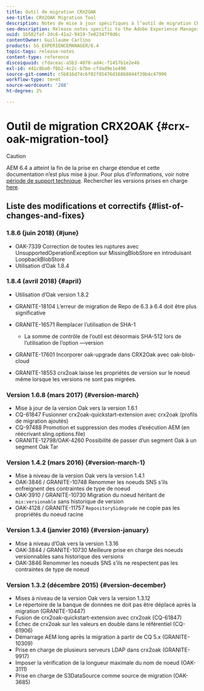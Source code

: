 ```yaml
---
title: Outil de migration CRX2OAK
seo-title: CRX2OAK Migration Tool
description: Notes de mise à jour spécifiques à l’outil de migration CRX2OAK d’Adobe Experience Manager 6.4.
seo-description: Release notes specific to the Adobe Experience Manager 6.4 CRX2OAK Migration tool.
uuid: 1b582faf-2dc6-41a2-9419-7e82347f9d6c
contentOwner: Guillaume Carlino
products: SG_EXPERIENCEMANAGER/6.4
topic-tags: release-notes
content-type: reference
discoiquuid: cfdaceac-a5b3-4070-ad4c-f1457b1e2e4b
exl-id: 441c8ba0-f8b2-4c2c-b7be-cfdad9e1e498
source-git-commit: c5b816d74c6f02f85476d16868844f39b4c47996
workflow-type: tm+mt
source-wordcount: '288'
ht-degree: 2%

---
```


# Outil de migration CRX2OAK {#crx-oak-migration-tool}

>[!CAUTION]
>
>AEM 6.4 a atteint la fin de la prise en charge étendue et cette documentation n’est plus mise à jour. Pour plus d’informations, voir notre [période de support technique](https://helpx.adobe.com/fr/support/programs/eol-matrix.html). Rechercher les versions prises en charge [here](https://experienceleague.adobe.com/docs/?lang=fr).

## Liste des modifications et correctifs {#list-of-changes-and-fixes}

### 1.8.6 (juin 2018) {#june}

* OAK-7339 Correction de toutes les ruptures avec UnsupportedOperationException sur MissingBlobStore en introduisant LoopbackBlobStore
* Utilisation d’Oak 1.8.4

### 1.8.4 (avril 2018) {#april}

* Utilisation d’Oak version 1.8.2
* GRANITE-18104 L’erreur de migration de Repo de 6.3 à 6.4 doit être plus significative
* GRANITE-16571 Remplacer l’utilisation de SHA-1

   * La somme de contrôle de l’outil est désormais SHA-512 lors de l’utilisation de l’option —version

* GRANITE-17601 Incorporer oak-upgrade dans CRX2Oak avec oak-blob-cloud
* GRANITE-18553 crx2oak laisse les propriétés de version sur le noeud même lorsque les versions ne sont pas migrées.

### Version 1.6.8 (mars 2017) {#version-march}

* Mise à jour de la version Oak vers la version 1.6.1
* CQ-61847 Fusionner crx2oak-quickstart-extension avec crx2oak (profils de migration ajoutés)
* CQ-97488 Promotion et suppression des modes d’exécution AEM (en réécrivant sling.options.file)
* GRANITE-12798/OAK-4260 Possibilité de passer d’un segment Oak à un segment Oak Tar

### Version 1.4.2 (mars 2016) {#version-march-1}

* Mise à niveau de la version Oak vers la version 1.4.1
* OAK-3846 / GRANITE-10748 Renommer les noeuds SNS s’ils enfreignent des contraintes de type de noeud
* OAK-3910 / GRANITE-10730 Migration du noeud héritant de `mix:versionable` sans historique de version
* OAK-4128 / GRANITE-11757 `RepositorySidegrade` ne copie pas les propriétés du noeud racine

### Version 1.3.4 (janvier 2016) {#version-january}

* Mise à niveau d’Oak vers la version 1.3.16
* OAK-3844 / GRANITE-10730 Meilleure prise en charge des noeuds versionnables sans historique des versions
* OAK-3846 Renommer les noeuds SNS s’ils ne respectent pas les contraintes de type de noeud

### Version 1.3.2 (décembre 2015) {#version-december}

* Mises à niveau de la version Oak vers la version 1.3.12
* Le répertoire de la banque de données ne doit pas être déplacé après la migration (GRANITE-10447)
* Fusion de crx2oak-quickstart-extension avec crx2oak (CQ-61847)
* Échec de crx2oak sur les valeurs en double dans le référentiel (CQ-61906)
* Démarrage AEM long après la migration à partir de CQ 5.x (GRANITE-10309)
* Prise en charge de plusieurs serveurs LDAP dans crx2oak (GRANITE-9917)
* Imposer la vérification de la longueur maximale du nom de noeud (OAK-3111)
* Prise en charge de S3DataSource comme source de migration (OAK-3685)
